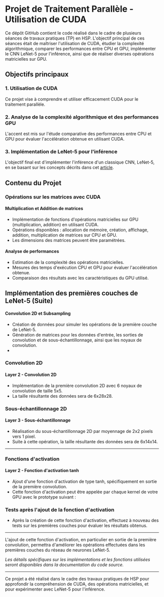 # Projet de Traitement Parallèle - Utilisation de CUDA

Ce dépôt GitHub contient le code réalisé dans le cadre de plusieurs séances de travaux pratiques (TP) en HSP. L'objectif principal de ces séances était de maîtriser l'utilisation de CUDA, étudier la complexité algorithmique, comparer les performances entre CPU et GPU, implémenter le CNN LeNet-5 pour l'inférence, ainsi que de réaliser diverses opérations matricielles sur GPU.

## Objectifs principaux

### 1. Utilisation de CUDA
Ce projet vise à comprendre et utiliser efficacement CUDA pour le traitement parallèle.

### 2. Analyse de la complexité algorithmique et des performances GPU
L'accent est mis sur l'étude comparative des performances entre CPU et GPU pour évaluer l'accélération obtenue en utilisant CUDA.

### 3. Implémentation de LeNet-5 pour l'inférence
L'objectif final est d'implémenter l'inférence d'un classique CNN, LeNet-5, en se basant sur les concepts décrits dans cet [article](https://www.datasciencecentral.com/profiles/blogs/lenet-5-a-classic-cnn-architecture).

## Contenu du Projet

### Opérations sur les matrices avec CUDA

#### Multiplication et Addition de matrices

- Implémentation de fonctions d'opérations matricielles sur GPU (multiplication, addition) en utilisant CUDA.
- Opérations disponibles : allocation de mémoire, création, affichage, addition, multiplication de matrices sur CPU et GPU.
- Les dimensions des matrices peuvent être paramétrées.

#### Analyse de performances

- Estimation de la complexité des opérations matricielles.
- Mesures des temps d'exécution CPU et GPU pour évaluer l'accélération obtenue.
- Comparaison des résultats avec les caractéristiques du GPU utilisé.

## Implémentation des premières couches de LeNet-5 (Suite)

#### Convolution 2D et Subsampling

- Création de données pour simuler les opérations de la première couche de LeNet-5.
- Génération de matrices pour les données d'entrée, les sorties de convolution et de sous-échantillonnage, ainsi que les noyaux de convolution.
- 
### Convolution 2D

#### Layer 2 - Convolution 2D

- Implémentation de la première convolution 2D avec 6 noyaux de convolution de taille 5x5.
- La taille résultante des données sera de 6x28x28.

### Sous-échantillonnage 2D

#### Layer 3 - Sous-échantillonnage

- Réalisation du sous-échantillonnage 2D par moyennage de 2x2 pixels vers 1 pixel.
- Suite à cette opération, la taille résultante des données sera de 6x14x14.

---

### Fonctions d'activation

#### Layer 2 - Fonction d'activation tanh

- Ajout d'une fonction d'activation de type tanh, spécifiquement en sortie de la première convolution.
- Cette fonction d'activation peut être appelée par chaque kernel de votre GPU avec le prototype suivant :

### Tests après l'ajout de la fonction d'activation

- Après la création de cette fonction d'activation, effectuez à nouveau des tests sur les premières couches pour évaluer les résultats obtenus.

---

L'ajout de cette fonction d'activation, en particulier en sortie de la première convolution, permettra d'améliorer les opérations effectuées dans les premières couches du réseau de neurones LeNet-5.

*Les détails spécifiques sur les implémentations et les fonctions utilisées seront disponibles dans la documentation du code source.*

---

Ce projet a été réalisé dans le cadre des travaux pratiques de HSP pour approfondir la compréhension de CUDA, des opérations matricielles, et pour expérimenter avec LeNet-5 pour l'inférence.
